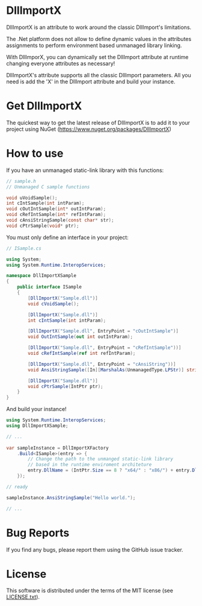 # DllImportX

DllImportX is an attribute to work around the classic DllImport's limitations.

The .Net platform does not allow to define dynamic values in the attributes
assignments to perform environment based unmanaged library linking.

With DllImporX, you can dynamically set the DllImport attribute at runtime
changing everyone attributes as necessary!

DllImportX's attribute supports all the classic DllImport parameters.
All you need is add the 'X' in the DllImport attribute and build your instance.

# Get DllImportX

The quickest way to get the latest release of DllImportX is to add it to your
project using NuGet (https://www.nuget.org/packages/DllImportX)

# How to use

If you have an unmanaged static-link library with this functions:

```c
// sample.h
// Unmanaged C sample functions

void uVoidSample();
int cIntSample(int intParam);
void cOutIntSample(int* outIntParam);
void cRefIntSample(int* refIntParam);
void cAnsiStringSample(const char* str);
void cPtrSample(void* ptr);
```

You must only define an interface in your project:

```csharp
// ISample.cs

using System;
using System.Runtime.InteropServices;

namespace DllImportXSample
{
    public interface ISample
    {
        [DllImportX("Sample.dll")]
        void cVoidSample();

        [DllImportX("Sample.dll")]
        int cIntSample(int intParam);

        [DllImportX("Sample.dll", EntryPoint = "cOutIntSample")]
        void OutIntSample(out int outIntParam);

        [DllImportX("Sample.dll", EntryPoint = "cRefIntSample"))]
        void cRefIntSample(ref int refIntParam);

        [DllImportX("Sample.dll", EntryPoint = "cAnsiString"))]
        void AnsiStringSample([In][MarshalAs(UnmanagedType.LPStr)] string str);

        [DllImportX("Sample.dll")]
        void cPtrSample(IntPtr ptr);
    }
}
```

And build your instance!

```csharp
using System.Runtime.InteropServices;
using DllImportXSample;

// ...
    
var sampleInstance = DllImportXFactory
    .Build<ISample>(entry => {
        // Change the path to the unmanged static-link library
        // based in the runtime enviroment architeture
        entry.DllName = (IntPtr.Size == 8 ? "x64/" : "x86/") + entry.DllName;
    });

// ready

sampleInstance.AnsiStringSample("Hello world.");

// ...
```
# Bug Reports
If you find any bugs, please report them using the GitHub issue tracker.

# License
This software is distributed under the terms of the MIT license
(see [LICENSE.txt](LICENSE.txt)).
